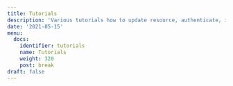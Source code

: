 ```yaml
---
title: Tutorials
description: 'Various tutorials how to update resource, authenticate, issue onboarding code and others...'
date: '2021-05-15'
menu:
  docs:
    identifier: tutorials
    name: Tutorials
    weight: 320
    post: break
draft: false
---
```

